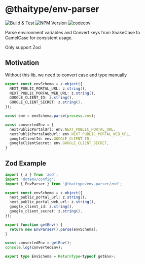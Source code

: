 # @thaitype/env-parser

 [![Build & Test](https://github.com/thaitype/env-parser/actions/workflows/test.yml/badge.svg)](https://github.com/thaitype/env-parser/actions/workflows/test.yml)
 [![NPM Version ](https://img.shields.io/npm/v/@thaitype/env-parser)](https://www.npmjs.com/package/@thaitype/env-parser)
[![codecov](https://codecov.io/gh/thaitype/env-parser/branch/main/graph/badge.svg?token=4KIB8OINNL)](https://codecov.io/gh/thaitype/env-parser)   

Parse environment variables and Convert keys from SnakeCase to CamelCase for consistent usage.

Only support Zod

## Motivation

Without this lib, we need to convert case and type manually

```ts
export const envSchema = z.object({
  NEXT_PUBLIC_PORTAL_URL: z.string(),
  NEXT_PUBLIC_PORTAL_WEB_URL: z.string(),
  GOOGLE_CLIENT_ID: z.string(),
  GOOGLE_CLIENT_SECRET: z.string(),
});

const env = envSchema.parse(process.env);

const convertedEnv = {
  nextPublicPortalUrl: env.NEXT_PUBLIC_PORTAL_URL,
  nextPublicPortalWebUrl: env.NEXT_PUBLIC_PORTAL_WEB_URL,
  googleClientId: env.GOOGLE_CLIENT_ID,
  googleClientSecret: env.GOOGLE_CLIENT_SECRET,
}
```

## Zod Example

```ts
import { z } from 'zod';
import 'dotenv/config';
import { EnvParser } from '@thaitype/env-parser/zod';

export const envSchema = z.object({
  next_public_portal_url: z.string(),
  next_public_portal_web_url: z.string(),
  google_client_id: z.string(),
  google_client_secret: z.string(),
});

export function getEnv() {
  return new EnvParser().parse(envSchema);
}

const convertedEnv = getEnv();
console.log(convertedEnv);

export type EnvSchema = ReturnType<typeof getEnv>;
```


